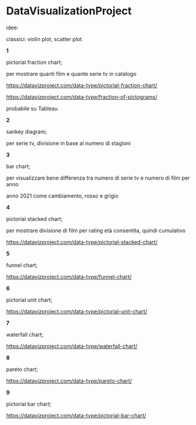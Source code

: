 # DataVisualizationProject

idee:

classici: violin plot, scatter plot

**1**

pictorial fraction chart;

per mostrare quanti film e quante serie tv in catalogo

https://datavizproject.com/data-type/pictorial-fraction-chart/

https://datavizproject.com/data-type/fraction-of-pictograms/

probabile su Tableau

**2**

sankey diagram;

per serie tv, divisione in base al numero di stagioni

**3**

bar chart;

per visualizzare bene differenza tra numero di serie tv e numero di film per anno

anno 2021 come cambiamento, rosso e grigio

**4**

pictorial stacked chart;

per mostrare divisione di film per rating età consentita, quindi cumulativo

https://datavizproject.com/data-type/pictorial-stacked-chart/

**5**

funnel chart;

https://datavizproject.com/data-type/funnel-chart/

**6**

pictorial unit chart;

https://datavizproject.com/data-type/pictorial-unit-chart/

**7**

waterfall chart;

https://datavizproject.com/data-type/waterfall-chart/

**8**

pareto chart;

https://datavizproject.com/data-type/pareto-chart/

**9**

pictorial bar chart;

https://datavizproject.com/data-type/pictorial-bar-chart/